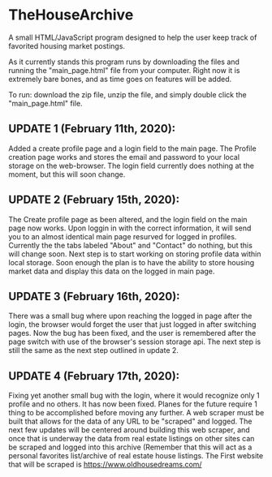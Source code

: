 # TheHouseArchive
A small HTML/JavaScript program designed to help the user keep track of favorited housing market postings.

As it currently stands this program runs by downloading the files and running the "main_page.html" file from your computer. Right now it is extremely bare bones, and as time goes on features will be added. 

To run: download the zip file, unzip the file, and simply double click the "main_page.html" file.

## **UPDATE 1 (February 11th, 2020):**
Added a create profile page and a login field to the main page. The Profile creation page works and stores the email and password to your local storage on the web-browser.
The login field currently does nothing at the moment, but this will soon change.

## **UPDATE 2 (February 15th, 2020):**
The Create profile page as been altered, and the login field on the main page now works. Upon loggin in with the correct information, it will send you to an almost identical main page resurved for logged in profiles. Currently the the tabs labeled "About" and "Contact" do nothing, but this will change soon.
  Next step is to start working on storing profile data within local storage. Soon enough the plan is to have the ability to store housing market data and display this data on the logged in main page.

## **UPDATE 3 (February 16th, 2020):**
There was a small bug where upon reaching the logged in page after the login, the browser would forget the user that just logged in after switching pages. Now the bug has been fixed, and the user is remembered after the page switch with use of the browser's session storage api. The next step is still the same as the next step outlined in update 2.

## **UPDATE 4 (February 17th, 2020):**
Fixing yet another small bug with the login, where it would recognize only 1 profile and no others. It has now been fixed.
Planes for the future require 1 thing to be accomplished before moving any further.
A web scraper must be built that allows for the data of any URL to be "scraped" and logged.
The next few updates will be centered around building this web scraper, and once that is underway the data from real estate listings on other sites can be scraped and logged into this archive (Remember that this will act as a personal favorites list/archive of real estate house listings. The First website that will be scraped is https://www.oldhousedreams.com/
